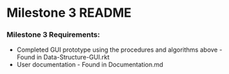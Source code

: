 # Milestone 3 README
### Milestone 3 Requirements:
* Completed GUI prototype using the procedures and algorithms above - Found in Data-Structure-GUI.rkt
* User documentation - Found in Documentation.md
